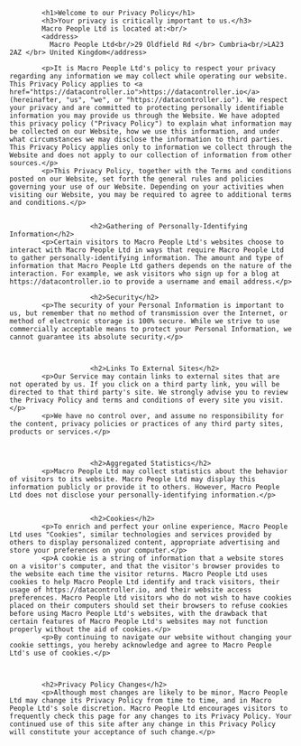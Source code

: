 			<h1>Welcome to our Privacy Policy</h1>
			<h3>Your privacy is critically important to us.</h3>
			Macro People Ltd is located at:<br/>
			<address>
			  Macro People Ltd<br/>29 Oldfield Rd </br> Cumbria<br/>LA23 2AZ </br> United Kingdom</address>

			<p>It is Macro People Ltd's policy to respect your privacy regarding any information we may collect while operating our website. This Privacy Policy applies to <a href="https://datacontroller.io">https://datacontroller.io</a> (hereinafter, "us", "we", or "https://datacontroller.io"). We respect your privacy and are committed to protecting personally identifiable information you may provide us through the Website. We have adopted this privacy policy ("Privacy Policy") to explain what information may be collected on our Website, how we use this information, and under what circumstances we may disclose the information to third parties. This Privacy Policy applies only to information we collect through the Website and does not apply to our collection of information from other sources.</p>
			<p>This Privacy Policy, together with the Terms and conditions posted on our Website, set forth the general rules and policies governing your use of our Website. Depending on your activities when visiting our Website, you may be required to agree to additional terms and conditions.</p>

			
						<h2>Gathering of Personally-Identifying Information</h2>
			<p>Certain visitors to Macro People Ltd's websites choose to interact with Macro People Ltd in ways that require Macro People Ltd to gather personally-identifying information. The amount and type of information that Macro People Ltd gathers depends on the nature of the interaction. For example, we ask visitors who sign up for a blog at https://datacontroller.io to provide a username and email address.</p>
			
						<h2>Security</h2>
			<p>The security of your Personal Information is important to us, but remember that no method of transmission over the Internet, or method of electronic storage is 100% secure. While we strive to use commercially acceptable means to protect your Personal Information, we cannot guarantee its absolute security.</p>
			
			

						<h2>Links To External Sites</h2>
			<p>Our Service may contain links to external sites that are not operated by us. If you click on a third party link, you will be directed to that third party's site. We strongly advise you to review the Privacy Policy and terms and conditions of every site you visit.</p>
			<p>We have no control over, and assume no responsibility for the content, privacy policies or practices of any third party sites, products or services.</p>
			
			
			
						<h2>Aggregated Statistics</h2>
			<p>Macro People Ltd may collect statistics about the behavior of visitors to its website. Macro People Ltd may display this information publicly or provide it to others. However, Macro People Ltd does not disclose your personally-identifying information.</p>
			
			
						<h2>Cookies</h2>
			<p>To enrich and perfect your online experience, Macro People Ltd uses "Cookies", similar technologies and services provided by others to display personalized content, appropriate advertising and store your preferences on your computer.</p>
			<p>A cookie is a string of information that a website stores on a visitor's computer, and that the visitor's browser provides to the website each time the visitor returns. Macro People Ltd uses cookies to help Macro People Ltd identify and track visitors, their usage of https://datacontroller.io, and their website access preferences. Macro People Ltd visitors who do not wish to have cookies placed on their computers should set their browsers to refuse cookies before using Macro People Ltd's websites, with the drawback that certain features of Macro People Ltd's websites may not function properly without the aid of cookies.</p>
			<p>By continuing to navigate our website without changing your cookie settings, you hereby acknowledge and agree to Macro People Ltd's use of cookies.</p>
			
			
			
			<h2>Privacy Policy Changes</h2>
			<p>Although most changes are likely to be minor, Macro People Ltd may change its Privacy Policy from time to time, and in Macro People Ltd's sole discretion. Macro People Ltd encourages visitors to frequently check this page for any changes to its Privacy Policy. Your continued use of this site after any change in this Privacy Policy will constitute your acceptance of such change.</p>
